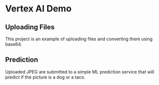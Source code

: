 # Vertex AI Demo

## Uploading Files

This project is an example of uploading files and converting them using base64.

## Prediction

Uploaded JPEG are submitted to a simple ML prediction service that will 
predict if the picture is a dog or a taco.
